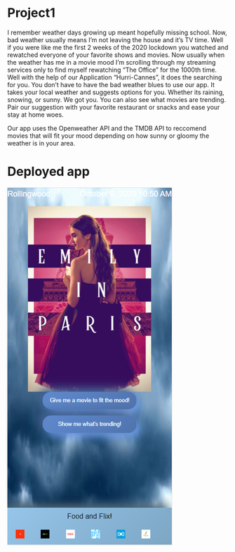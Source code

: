 # Project1

I remember weather days growing up meant hopefully missing school. Now, bad weather usually means I’m not leaving the house and it’s TV time. Well if you were like me the first 2 weeks of the 2020 lockdown you watched and rewatched everyone of your favorite shows and movies. Now usually when the weather has me in a movie mood I’m scrolling through my streaming services only to find myself rewatching “The Office” for the 1000th time. Well with the help of our Application “Hurri-Cannes”, it does the searching for you. You don’t have to have the bad weather blues to use our app. It takes your local weather and suggests options for you. Whether its raining, snowing, or sunny. We got you. You can also see what movies are trending. Pair our suggestion with your favorite restaurant or snacks and ease your stay at home woes. 

Our app uses the Openweather API and the TMDB API to reccomend movies that will fit your mood depending on how sunny or gloomy the weather is in your area. 

# Deployed app
<img src = "deploment.png" alt = "Homepage">